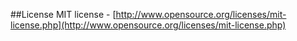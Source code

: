 ##License
MIT license - [http://www.opensource.org/licenses/mit-license.php](http://www.opensource.org/licenses/mit-license.php)